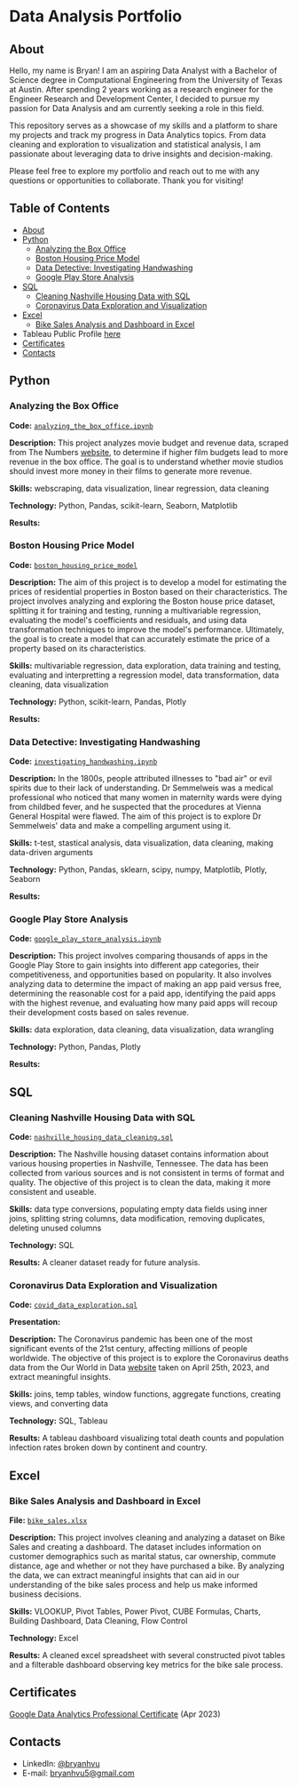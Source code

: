 # Data Analysis Portfolio

## About

Hello, my name is Bryan! I am an aspiring Data Analyst with a Bachelor of Science degree in Computational Engineering from the University of Texas at Austin. After spending 2 years working as a research engineer for the Engineer Research and Development Center, I decided to pursue my passion for Data Analysis and am currently seeking a role in this field.

This repository serves as a showcase of my skills and a platform to share my projects and track my progress in Data Analytics topics. From data cleaning and exploration to visualization and statistical analysis, I am passionate about leveraging data to drive insights and decision-making.

Please feel free to explore my portfolio and reach out to me with any questions or opportunities to collaborate. Thank you for visiting!

## Table of Contents
* [About](#About)
* [Python](#Python)
     * [Analyzing the Box Office](#analyzing-the-box-office)
     * [Boston Housing Price Model](#boston-housing-price-model)
     * [Data Detective: Investigating Handwashing](#data-detective-investigating-handwashing)
     * [Google Play Store Analysis](#google-play-store-analysis)
* [SQL](#SQL)   
     * [Cleaning Nashville Housing Data with SQL](#cleaning-nashville-housing-data-with-sql) 
     * [Coronavirus Data Exploration and Visualization](#Coronavirus-Data-Exploration-and-Visualization)
* [Excel](#Excel)
     * [Bike Sales Analysis and Dashboard in Excel](#Bike-Sales-Analysis-and-Dashboard-in-Excel) 
* Tableau Public Profile [here](https://public.tableau.com/app/profile/bryan.vu)
* [Certificates](#Certificates)
* [Contacts](#Contacts)

## Python

### Analyzing the Box Office

**Code:** [`analyzing_the_box_office.ipynb`](https://github.com/bryanhvu/Data_Analysis_Portfolio/blob/503dbd00bf1ca2220302f5a3af8b711f188687be/Python%20Projects/Analyzing%20the%20Box%20Office/analyzing_the_box_office.ipynb)

**Description:** This project analyzes movie budget and revenue data, scraped from The Numbers [website](https://www.the-numbers.com/), to determine if higher film budgets lead to more revenue in the box office. The goal is to understand whether movie studios should invest more money in their films to generate more revenue.

**Skills:** webscraping, data visualization, linear regression, data cleaning

**Technology:** Python, Pandas, scikit-learn, Seaborn, Matplotlib

**Results:**

### Boston Housing Price Model

**Code:** [`boston_housing_price_model`](https://github.com/bryanhvu/Data_Analysis_Portfolio/blob/503dbd00bf1ca2220302f5a3af8b711f188687be/Python%20Projects/Boston%20Housing%20Price%20Model/Boston_Housing_Price_Model.ipynb)

**Description:** The aim of this project is to develop a model for estimating the prices of residential properties in Boston based on their characteristics. The project involves analyzing and exploring the Boston house price dataset, splitting it for training and testing, running a multivariable regression, evaluating the model's coefficients and residuals, and using data transformation techniques to improve the model's performance. Ultimately, the goal is to create a model that can accurately estimate the price of a property based on its characteristics.

**Skills:** multivariable regression, data exploration, data training and testing, evaluating and interpretting a regression model, data transformation, data cleaning, data visualization

**Technology:** Python, scikit-learn, Pandas, Plotly

**Results:**

### Data Detective: Investigating Handwashing

**Code:** [`investigating_handwashing.ipynb`](https://github.com/bryanhvu/Data_Analysis_Portfolio/blob/1e4e87d41354c6c2978b707a9e707c538a48b667/Python%20Projects/The%20Power%20of%20Handwashing/investigating_handwashing.ipynb)

**Description:** In the 1800s, people attributed illnesses to "bad air" or evil spirits due to their lack of understanding. Dr Semmelweis was a medical professional who noticed that many women in maternity wards were dying from childbed fever, and he suspected that the procedures at Vienna General Hospital were flawed. The aim of this project is to explore Dr Semmelweis' data and make a compelling argument using it. 

**Skills:** t-test, stastical analysis, data visualization, data cleaning, making data-driven arguments

**Technology:** Python, Pandas, sklearn, scipy, numpy, Matplotlib, Plotly, Seaborn

**Results:**

### Google Play Store Analysis

**Code:** [`google_play_store_analysis.ipynb`](https://github.com/bryanhvu/Data_Analysis_Portfolio/blob/503dbd00bf1ca2220302f5a3af8b711f188687be/Python%20Projects/Google%20Play%20Store%20Analysis/google_play_store_analysis.ipynb)

**Description:** This project involves comparing thousands of apps in the Google Play Store to gain insights into different app categories, their competitiveness, and opportunities based on popularity. It also involves analyzing data to determine the impact of making an app paid versus free, determining the reasonable cost for a paid app, identifying the paid apps with the highest revenue, and evaluating how many paid apps will recoup their development costs based on sales revenue.

**Skills:** data exploration, data cleaning, data visualization, data wrangling

**Technology:** Python, Pandas, Plotly

**Results:**

## SQL

### Cleaning Nashville Housing Data with SQL
**Code:** [`nashville_housing_data_cleaning.sql`](https://github.com/bryanhvu/Data_Analysis_Portfolio/blob/main/SQL%20Projects/Nashville%20Housing%20Project/nashville_housing_data_cleaning.sql)

**Description:** The Nashville housing dataset contains information about various housing properties in Nashville, Tennessee. The data has been collected from various sources and is not consistent in terms of format and quality. The objective of this project is to clean the data, making it more consistent and useable. 

**Skills:** data type conversions, populating empty data fields using inner joins, splitting string columns, data modification, removing duplicates, deleting unused columns

**Technology:** SQL

**Results:** A cleaner dataset ready for future analysis.

### Coronavirus Data Exploration and Visualization
**Code:** [`covid_data_exploration.sql`](https://github.com/bryanhvu/Data_Analysis_Portfolio/blob/cd6b727c307bcce307b039535961643f20e03e8f/SQL%20Projects/Coronavirus%20Data%202023/covid_data_exploration.sql)

**Presentation:**

**Description:** The Coronavirus pandemic has been one of the most significant events of the 21st century, affecting millions of people worldwide. The objective of this project is to explore the Coronavirus deaths data from the Our World in Data [website](https://ourworldindata.org/covid-deaths) taken on April 25th, 2023, and extract meaningful insights. 


**Skills:** joins, temp tables, window functions, aggregate functions, creating views, and converting data

**Technology:** SQL, Tableau

**Results:** A tableau dashboard visualizing total death counts and population infection rates broken down by continent and country.


## Excel

### Bike Sales Analysis and Dashboard in Excel
**File:** [`bike_sales.xlsx`](https://github.com/bryanhvu/Data_Analysis_Portfolio/blob/82747950b9bc205d8a3074d97989d004b9af4b5d/Excel%20Projects/Bike%20Sales/Bike_Sales.xlsx)

**Description:** This project involves cleaning and analyzing a dataset on Bike Sales and creating a dashboard. The dataset includes information on customer demographics such as marital status, car ownership, commute distance, age and whether or not they have purchased a bike. By analyzing the data, we can extract meaningful insights that can aid in our understanding of the bike sales process and help us make informed business decisions.

**Skills:** VLOOKUP, Pivot Tables, Power Pivot, CUBE Formulas, Charts, Building Dashboard, Data Cleaning, Flow Control

**Technology:** Excel

**Results:** A cleaned excel spreadsheet with several constructed pivot tables and a filterable dashboard observing key metrics for the bike sale process.





## Certificates
[Google Data Analytics Professional Certificate](https://coursera.org/share/05b0e4709e7fa4a2bec481c8273b871d) (Apr 2023)

## Contacts
* LinkedIn: [@bryanhvu](https://www.linkedin.com/in/bryan-vu-71b82113b/)
* E-mail: bryanhvu5@gmail.com
